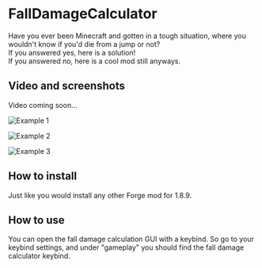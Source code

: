 # FallDamageCalculator
   Have you ever been Minecraft and gotten in a tough situation, where you wouldn't know if you'd die from a jump or not?  
   If you answered yes, here is a solution!  
   If you answered no, here is a cool mod still anyways.

## Video and screenshots
Video coming soon...

![Example 1](https://i.imgur.com/VlIdQms.png "Look! So much cool stuff!")

![Example 2](https://i.imgur.com/nFaKk9B.png "you can also the armor and it's enchantments")

![Example 3](https://i.imgur.com/sxVSzDH.png "You don't need to have armor either")

## How to install
Just like you would install any other Forge mod for 1.8.9.

## How to use
You can open the fall damage calculation GUI with a keybind. So go to your keybind settings, and under "gameplay" you should find the fall damage calculator keybind.
